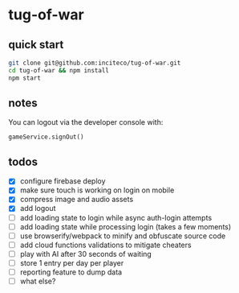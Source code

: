 # tug-of-war

## quick start

```sh
git clone git@github.com:inciteco/tug-of-war.git
cd tug-of-war && npm install
npm start
```

## notes

You can logout via the developer console with:
```
gameService.signOut()
```

## todos

- [x] configure firebase deploy
- [x] make sure touch is working on login on mobile
- [x] compress image and audio assets
- [x] add logout
- [ ] add loading state to login while async auth-login attempts
- [ ] add loading state while processing login (takes a few moments)
- [ ] use browserify/webpack to minify and obfuscate source code
- [ ] add cloud functions validations to mitigate cheaters
- [ ] play with AI after 30 seconds of waiting
- [ ] store 1 entry per day per player
- [ ] reporting feature to dump data
- [ ] what else?
